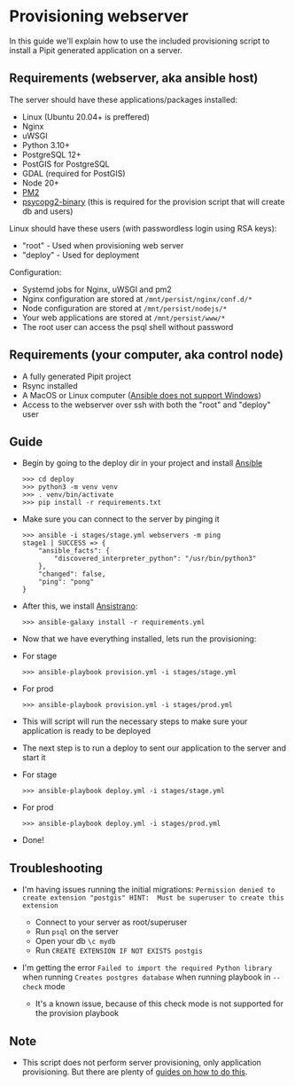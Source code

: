 # Provisioning webserver

In this guide we'll explain how to use the included provisioning script to install a Pipit generated application on a server.


## Requirements (webserver, aka ansible host)

The server should have these applications/packages installed:
- Linux (Ubuntu 20.04+ is preffered)
- Nginx
- uWSGI
- Python 3.10+
- PostgreSQL 12+
- PostGIS for PostgreSQL
- GDAL (required for PostGIS)
- Node 20+
- [PM2](https://pm2.io/)
- [psycopg2-binary](https://pypi.org/project/psycopg2-binary/) (this is required for the provision script that will create db and users)

Linux should have these users (with passwordless login using RSA keys):
- "root" - Used when provisioning web server
- "deploy" - Used for deployment

Configuration:
- Systemd jobs for Nginx, uWSGI and pm2
- Nginx configuration are stored at `/mnt/persist/nginx/conf.d/*`
- Node configuration are stored at `/mnt/persist/nodejs/*`
- Your web applications are stored at `/mnt/persist/www/*`
- The root user can access the psql shell without password

## Requirements (your computer, aka control node)

- A fully generated Pipit project
- Rsync installed
- A MacOS or Linux computer ([Ansible does not support Windows](http://blog.rolpdog.com/2020/03/why-no-ansible-controller-for-windows.html))
- Access to the webserver over ssh with both the "root" and "deploy" user

## Guide

- Begin by going to the deploy dir in your project and install [Ansible](https://www.ansible.com/)
    ```
    >>> cd deploy
    >>> python3 -m venv venv
    >>> . venv/bin/activate
    >>> pip install -r requirements.txt
    ```

- Make sure you can connect to the server by pinging it
    ```
    >>> ansible -i stages/stage.yml webservers -m ping
    stage1 | SUCCESS => {
        "ansible_facts": {
            "discovered_interpreter_python": "/usr/bin/python3"
        },
        "changed": false,
        "ping": "pong"
    }
    ```

- After this, we install [Ansistrano](https://ansistrano.com/):
    ```
    >>> ansible-galaxy install -r requirements.yml
    ```
- Now that we have everything installed, lets run the provisioning:
- For stage
    ```
    >>> ansible-playbook provision.yml -i stages/stage.yml
    ```
- For prod
    ```
    >>> ansible-playbook provision.yml -i stages/prod.yml
    ```
- This will script will run the necessary steps to make sure your application is ready to be deployed
- The next step is to run a deploy to sent our application to the server and start it
- For stage
    ```
    >>> ansible-playbook deploy.yml -i stages/stage.yml
    ```
- For prod
    ```
    >>> ansible-playbook deploy.yml -i stages/prod.yml
    ```
- Done!


## Troubleshooting

-  I'm having issues running the initial migrations: `Permission denied to create extension "postgis" HINT:  Must be superuser to create this extension`
    - Connect to your server as root/superuser
    - Run `psql` on the server
    - Open your db `\c mydb`
    - Run `CREATE EXTENSION IF NOT EXISTS postgis`

- I'm getting the error `Failed to import the required Python library` when running `Creates postgres database` when running playbook in `--check` mode
    - It's a known issue, because of this check mode is not supported for the provision playbook

## Note
- This script does not perform server provisioning, only application provisioning. But there are plenty of [guides on how to do this](https://clouding.io/hc/en-us/articles/360013788600-How-to-provision-Ubuntu-server-with-Ansible-scripts).
